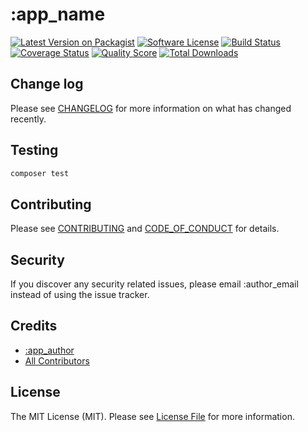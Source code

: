 # :app_name

[![Latest Version on Packagist][ico-version]][link-packagist]
[![Software License][ico-license]](LICENSE.md)
[![Build Status][ico-travis]][link-travis]
[![Coverage Status][ico-scrutinizer]][link-scrutinizer]
[![Quality Score][ico-code-quality]][link-code-quality]
[![Total Downloads][ico-downloads]][link-downloads]

## Change log

Please see [CHANGELOG](CHANGELOG.md) for more information on what has changed recently.

## Testing

```bash
composer test
```

## Contributing

Please see [CONTRIBUTING](CONTRIBUTING.md) and [CODE_OF_CONDUCT](CODE_OF_CONDUCT.md) for details.

## Security

If you discover any security related issues, please email :author_email instead of using the issue tracker.

## Credits

- [:app_author][link-author]
- [All Contributors][link-contributors]

## License

The MIT License (MIT). Please see [License File](LICENSE.md) for more information.

[ico-version]: https://img.shields.io/packagist/v/:vendor_name/:app_slug.svg?style=flat-square
[ico-license]: https://img.shields.io/badge/license-MIT-brightgreen.svg?style=flat-square
[ico-travis]: https://img.shields.io/travis/:vendor_github/:app_slug/master.svg?style=flat-square
[ico-scrutinizer]: https://img.shields.io/scrutinizer/coverage/g/:vendor_github/:app_slug.svg?style=flat-square
[ico-code-quality]: https://img.shields.io/scrutinizer/g/:vendor_github/:app_slug.svg?style=flat-square
[ico-downloads]: https://img.shields.io/packagist/dt/:vendor_name/:app_slug.svg?style=flat-square
[link-packagist]: https://packagist.org/packages/:vendor_name/:app_slug
[link-travis]: https://travis-ci.org/:vendor_github/:app_slug
[link-scrutinizer]: https://scrutinizer-ci.com/g/:vendor_github/:app_slug/code-structure
[link-code-quality]: https://scrutinizer-ci.com/g/:vendor_github/:app_slug
[link-downloads]: https://packagist.org/packages/:vendor_name/:app_slug
[link-author]: https://github.com/:author_username
[link-contributors]: ../../contributors
